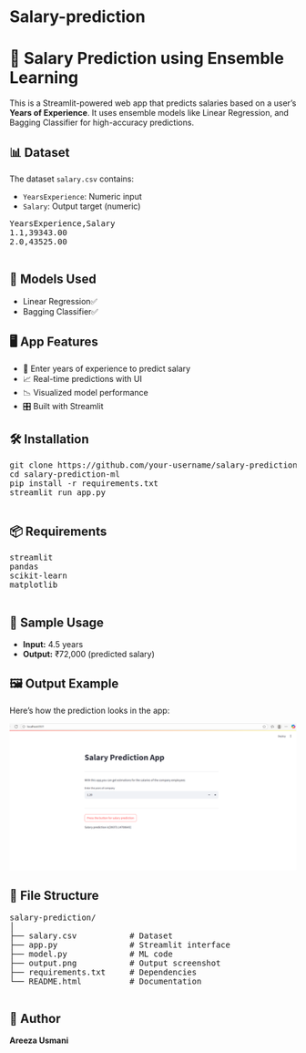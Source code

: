 # Salary-prediction
  <h1>💼 Salary Prediction using Ensemble Learning</h1>

  <p>
    This is a Streamlit-powered web app that predicts salaries based on a user’s <strong>Years of Experience</strong>. It uses ensemble models like
    <span class="tag">Linear Regression</span>, and
    <span class="tag">Bagging Classifier</span>
    for high-accuracy predictions.
  </p>

  <h2>📊 Dataset</h2>
  <p>The dataset <code>salary.csv</code> contains:</p>
  <ul>
    <li><code>YearsExperience</code>: Numeric input</li>
    <li><code>Salary</code>: Output target (numeric)</li>
  </ul>
  <pre>
YearsExperience,Salary
1.1,39343.00
2.0,43525.00
  </pre>

  <h2>🧠 Models Used</h2>
  <ul>
    <li>Linear Regression✅</li>
    <li>Bagging Classifier✅</li>
  </ul>

  <h2>🖥 App Features</h2>
  <ul>
    <li>🔢 Enter years of experience to predict salary</li>
    <li>📈 Real-time predictions with UI</li>
    <li>📉 Visualized model performance</li>
    <li>🎛 Built with Streamlit</li>
  </ul>

  <h2>🛠 Installation</h2>
  <pre>
git clone https://github.com/your-username/salary-prediction-ml.git
cd salary-prediction-ml
pip install -r requirements.txt
streamlit run app.py
  </pre>

  <h2>📦 Requirements</h2>
  <pre>
streamlit
pandas
scikit-learn
matplotlib
  </pre>

  <h2>🧪 Sample Usage</h2>
  <ul>
    <li><strong>Input:</strong> 4.5 years</li>
    <li><strong>Output:</strong> ₹72,000 (predicted salary)</li>
  </ul>

  <h2>🖼 Output Example</h2>
  <p>Here’s how the prediction looks in the app:</p>
  <img src="output.png" alt="Salary Prediction Output Example">

  <h2>📁 File Structure</h2>
  <pre>
salary-prediction/
│
├── salary.csv           # Dataset
├── app.py               # Streamlit interface
├── model.py             # ML code
├── output.png           # Output screenshot
├── requirements.txt     # Dependencies
└── README.html          # Documentation
  </pre>

  <h2>👤 Author</h2>
  <p><strong>Areeza Usmani</strong></p>

</body>
</html>
